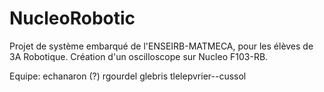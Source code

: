 NucleoRobotic
=============
Projet de système embarqué de l'ENSEIRB-MATMECA, pour les élèves de 3A Robotique.
Création d'un oscilloscope sur Nucleo F103-RB.

Equipe:
echanaron (?)
rgourdel
glebris
tlelepvrier--cussol
